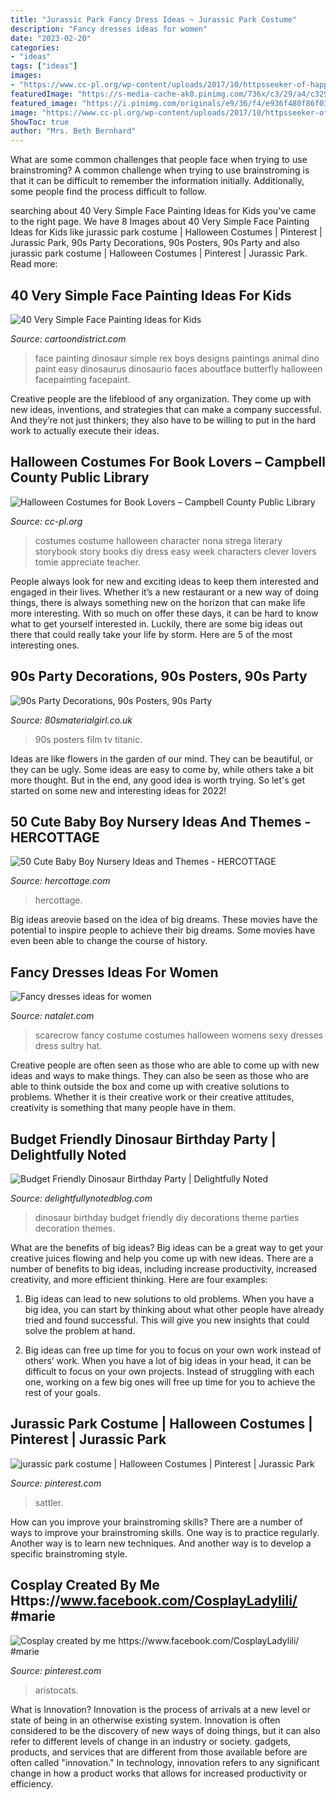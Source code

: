 ```yaml
---
title: "Jurassic Park Fancy Dress Ideas ~ Jurassic Park Costume"
description: "Fancy dresses ideas for women"
date: "2023-02-20"
categories:
- "ideas"
tags: ["ideas"]
images:
- "https://www.cc-pl.org/wp-content/uploads/2017/10/httpsseeker-of-happiness.squarespace.comblog2014922book-character-halloween-costume-strega-nona.jpg"
featuredImage: "https://s-media-cache-ak0.pinimg.com/736x/c3/29/a4/c329a48b728a81dede0b92fa27fb54cd.jpg"
featured_image: "https://i.pinimg.com/originals/e9/36/f4/e936f480f86f03dcc715285b8ddf9390.jpg"
image: "https://www.cc-pl.org/wp-content/uploads/2017/10/httpsseeker-of-happiness.squarespace.comblog2014922book-character-halloween-costume-strega-nona.jpg"
ShowToc: true
author: "Mrs. Beth Bernhard"
---
```



What are some common challenges that people face when trying to use brainstroming?
A common challenge when trying to use brainstroming is that it can be difficult to remember the information initially. Additionally, some people find the process difficult to follow.

	

		
searching about 40 Very Simple Face Painting Ideas for Kids you've came to the right page. We have 8 Images about 40 Very Simple Face Painting Ideas for Kids like jurassic park costume | Halloween Costumes | Pinterest | Jurassic Park, 90s Party Decorations, 90s Posters, 90s Party and also jurassic park costume | Halloween Costumes | Pinterest | Jurassic Park. Read more:
		
    
## 40 Very Simple Face Painting Ideas For Kids

<img loading=lazy src="http://www.cartoondistrict.com/wp-content/uploads/2018/03/Simple-Face-Painting-Ideas-for-Kids19.jpg" onerror="this.onerror=null;this.src='https://tse4.mm.bing.net/th?id=OIP.wgXOdSv8Z4T31x3xNZQCjAHaJ4&amp;pid=15.1';" alt="40 Very Simple Face Painting Ideas for Kids">

_Source: cartoondistrict.com_

>face painting dinosaur simple rex boys designs paintings animal dino paint easy dinosaurus dinosaurio faces aboutface butterfly halloween facepainting facepaint. 

	

Creative people are the lifeblood of any organization. They come up with new ideas, inventions, and strategies that can make a company successful. And they’re not just thinkers; they also have to be willing to put in the hard work to actually execute their ideas.

    
## Halloween Costumes For Book Lovers – Campbell County Public Library

<img loading=lazy src="https://www.cc-pl.org/wp-content/uploads/2017/10/httpsseeker-of-happiness.squarespace.comblog2014922book-character-halloween-costume-strega-nona.jpg" onerror="this.onerror=null;this.src='https://tse3.mm.bing.net/th?id=OIP.tIr6Zf5c5_FBeF5hF3Co9gHaKi&amp;pid=15.1';" alt="Halloween Costumes for Book Lovers – Campbell County Public Library">

_Source: cc-pl.org_

>costumes costume halloween character nona strega literary storybook story books diy dress easy week characters clever lovers tomie appreciate teacher. 

	

People always look for new and exciting ideas to keep them interested and engaged in their lives. Whether it’s a new restaurant or a new way of doing things, there is always something new on the horizon that can make life more interesting. With so much on offer these days, it can be hard to know what to get yourself interested in. Luckily, there are some big ideas out there that could really take your life by storm. Here are 5 of the most interesting ones.

    
## 90s Party Decorations, 90s Posters, 90s Party

<img loading=lazy src="https://80smaterialgirl.co.uk/image/cache/catalog/titanic%20jpeg-750x750.jpg" onerror="this.onerror=null;this.src='https://tse3.mm.bing.net/th?id=OIP.4ePLOu4hEI2NkOWf--YXSQHaHa&amp;pid=15.1';" alt="90s Party Decorations, 90s Posters, 90s Party">

_Source: 80smaterialgirl.co.uk_

>90s posters film tv titanic. 

	

Ideas are like flowers in the garden of our mind. They can be beautiful, or they can be ugly. Some ideas are easy to come by, while others take a bit more thought. But in the end, any good idea is worth trying. So let's get started on some new and interesting ideas for 2022!

    
## 50 Cute Baby Boy Nursery Ideas And Themes - HERCOTTAGE

<img loading=lazy src="https://www.hercottage.com/wp-content/uploads/2020/06/50-Cute-Baby-Boy-Nursery-Ideas-and-Themes-42.jpg" onerror="this.onerror=null;this.src='https://tse1.mm.bing.net/th?id=OIP.fCQcpZTXWCUnSgmOX8T6SAHaLH&amp;pid=15.1';" alt="50 Cute Baby Boy Nursery Ideas and Themes - HERCOTTAGE">

_Source: hercottage.com_

>hercottage. 

	

Big ideas areovie based on the idea of big dreams. These movies have the potential to inspire people to achieve their big dreams. Some movies have even been able to change the course of history.

    
## Fancy Dresses Ideas For Women

<img loading=lazy src="https://natalet.com/images/Fancy-dresses-ideas-for-women/fancy-dresses-ideas-for-women-09-11.jpg" onerror="this.onerror=null;this.src='https://tse2.mm.bing.net/th?id=OIP.i1yewH-MuC_URjjIQU51wgHaJ3&amp;pid=15.1';" alt="Fancy dresses ideas for women">

_Source: natalet.com_

>scarecrow fancy costume costumes halloween womens sexy dresses dress sultry hat. 

	

Creative people are often seen as those who are able to come up with new ideas and ways to make things. They can also be seen as those who are able to think outside the box and come up with creative solutions to problems. Whether it is their creative work or their creative attitudes, creativity is something that many people have in them.

    
## Budget Friendly Dinosaur Birthday Party | Delightfully Noted

<img loading=lazy src="https://3.bp.blogspot.com/-k_7D5jwSBTQ/V4UZUxOErgI/AAAAAAAAOmM/eMYO4NqoBRUGXyZqwixVdV1wpvAkoIt6ACLcB/s1600/dinosaur%2Bparty%2Bideas.jpg" onerror="this.onerror=null;this.src='https://tse3.mm.bing.net/th?id=OIP.tH-OkD9pElZr1NXhtRHTlwHaLx&amp;pid=15.1';" alt="Budget Friendly Dinosaur Birthday Party | Delightfully Noted">

_Source: delightfullynotedblog.com_

>dinosaur birthday budget friendly diy decorations theme parties decoration themes. 

	

What are the benefits of big ideas?
Big ideas can be a great way to get your creative juices flowing and help you come up with new ideas. There are a number of benefits to big ideas, including increase productivity, increased creativity, and more efficient thinking. Here are four examples:
1. Big ideas can lead to new solutions to old problems. When you have a big idea, you can start by thinking about what other people have already tried and found successful. This will give you new insights that could solve the problem at hand.

2. Big ideas can free up time for you to focus on your own work instead of others’ work. When you have a lot of big ideas in your head, it can be difficult to focus on your own projects. Instead of struggling with each one, working on a few big ones will free up time for you to achieve the rest of your goals.

    
## Jurassic Park Costume | Halloween Costumes | Pinterest | Jurassic Park

<img loading=lazy src="https://s-media-cache-ak0.pinimg.com/736x/c3/29/a4/c329a48b728a81dede0b92fa27fb54cd.jpg" onerror="this.onerror=null;this.src='https://tse4.mm.bing.net/th?id=OIP.ntBeyH_rJNGInwC8qYl-hAHaFi&amp;pid=15.1';" alt="jurassic park costume | Halloween Costumes | Pinterest | Jurassic Park">

_Source: pinterest.com_

>sattler. 

	

How can you improve your brainstroming skills?
There are a number of ways to improve your brainstroming skills. One way is to practice regularly. Another way is to learn new techniques. And another way is to develop a specific brainstroming style.

    
## Cosplay Created By Me Https://www.facebook.com/CosplayLadylili/ #marie

<img loading=lazy src="https://i.pinimg.com/originals/e9/36/f4/e936f480f86f03dcc715285b8ddf9390.jpg" onerror="this.onerror=null;this.src='https://tse3.mm.bing.net/th?id=OIP.STmvNzAPVYf7RPVXtPnPJQHaK7&amp;pid=15.1';" alt="Cosplay created by me https://www.facebook.com/CosplayLadylili/ #marie">

_Source: pinterest.com_

>aristocats. 

	

What is Innovation?
Innovation is the process of arrivals at a new level or state of being in an otherwise existing system. Innovation is often considered to be the discovery of new ways of doing things, but it can also refer to different levels of change in an industry or society. gadgets, products, and services that are different from those available before are often called "innovation." In technology, innovation refers to any significant change in how a product works that allows for increased productivity or efficiency.

